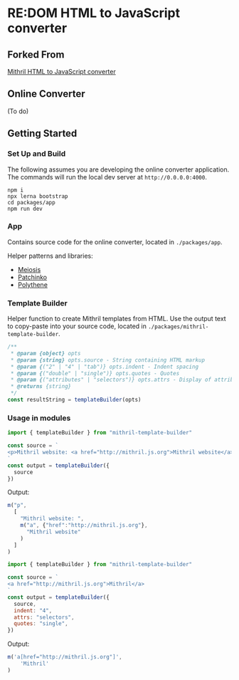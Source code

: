 # RE:DOM HTML to JavaScript converter

## Forked From

[Mithril HTML to JavaScript converter](https://github.com/ArthurClemens/mithril-template-converter)

## Online Converter

(To do)

## Getting Started

### Set Up and Build

The following assumes you are developing the online converter application. The commands will run the local dev server at `http://0.0.0.0:4000`.

```
npm i
npx lerna bootstrap
cd packages/app
npm run dev
```

### App

Contains source code for the online converter, located in `./packages/app`.

Helper patterns and libraries:

* [Meiosis](http://meiosis.js.org)
* [Patchinko](https://github.com/barneycarroll/patchinko)
* [Polythene](http://polythene.js.org)

### Template Builder

Helper function to create Mithril templates from HTML. Use the output text to copy-paste into your source code, located in `./packages/mithril-template-builder`.

```javascript
/**
 * @param {object} opts 
 * @param {string} opts.source - String containing HTML markup
 * @param {("2" | "4" | "tab")} opts.indent - Indent spacing
 * @param {("double" | "single")} opts.quotes - Quotes
 * @param {("attributes" | "selectors")} opts.attrs - Display of attributes
 * @returns {string}
 */
const resultString = templateBuilder(opts)
```

### Usage in modules

```javascript
import { templateBuilder } from "mithril-template-builder"

const source = `
<p>Mithril website: <a href="http://mithril.js.org">Mithril website</a></p>
`
const output = templateBuilder({
  source
})
```

Output:
```javascript
m("p",
  [
    "Mithril website: ",
    m("a", {"href":"http://mithril.js.org"}, 
      "Mithril website"
    )
  ]
)
```

```javascript
import { templateBuilder } from "mithril-template-builder"

const source = `
<a href="http://mithril.js.org">Mithril</a>
`
const output = templateBuilder({
  source,
  indent: "4",
  attrs: "selectors",
  quotes: "single",
})
```

Output:

```javascript
m('a[href="http://mithril.js.org"]', 
    'Mithril'
)
```
